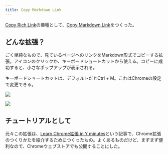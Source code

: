 ```yaml
---
title: Copy Markdown Link
---
```

[Copy Rich Link](https://chrome.google.com/webstore/detail/copy-rich-link/hikiamlgpdcabppakpmemaofmkgknpea)の亜種として、[Copy Markdown Link](https://chrome.google.com/webstore/detail/copy-markdown-link/gkceaaphhbeanfciglgpffnncfpipjpa)をつくった。

どんな拡張？
------

ごく単純なもので、見ているページへのリンクをMarkdown形式でコピーする拡張。アイコンのクリックか、キーボードショートカットから使える。コピーに成功すると、小さなポップアップが表示される。

キーボードショートカットは、デフォルトだとCtrl + M。これはChromeの設定で変更できる。

![](https://lh6.googleusercontent.com/04GbCQQDThlKZ_R9R6OFLyZVieYi3Y2C8OmZpyj9yIFU3cturCTQIrVVCc4fZ0LjmdLz_Xj7zWa06-VPgdhB9woluhO54xFTZVjsObE6b9HeT1kqvMnZaPTs5dX80Y4NMWgUfjvWptu4v7fmCmMHd7KCD6cJD3dAFytPk2HGq7sMiNqRsw9iRKMVEiwn)

![](https://lh6.googleusercontent.com/ZXqlDc02EFcLORTKXtvSCbHWn7_hRE8IIKAOUOYmvHS9yZlZhyMBvD84g-Z9BbPD-ruN5dmKp_1tux4CvlsLfNBFezDjRclblRFESU-rqCPZOmBL0MYe9HIaJRCRo72osdaF8WZH23oPgv1Gssv7F0aoDR6geLK0LzathaZfLU1b3HlonAL_g3sxauVs)

チュートリアルとして
----------

元々この拡張は、[Learn Chrome拡張 in Y minutes](https://r7kamura.com/articles/2022-05-18-learn-chrome-extention-in-y-minutes)という記事で、Chrome拡張のつくりかたを紹介するためにつくったもの。よくあるものだけど、まずまず便利なので、Chromeウェブストアでも公開することにした。
